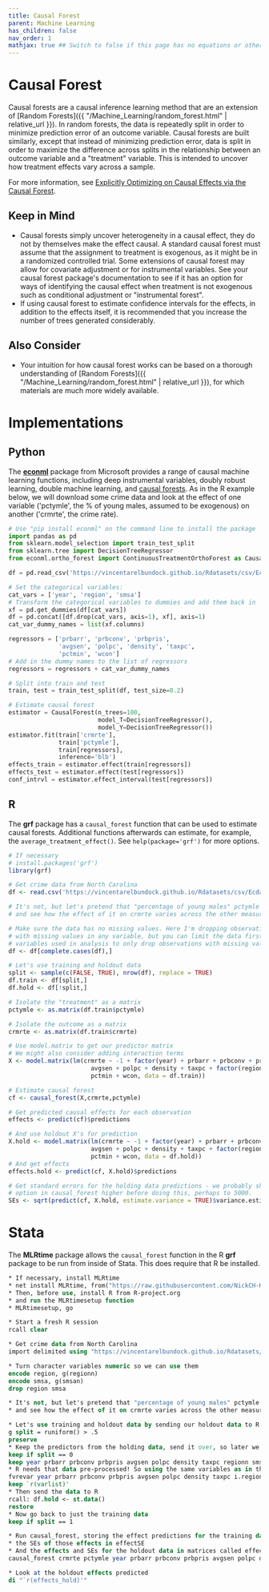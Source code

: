 ```yaml
---
title: Causal Forest
parent: Machine Learning
has_children: false
nav_order: 1
mathjax: true ## Switch to false if this page has no equations or other math rendering.
---
```


# Causal Forest

Causal forests are a causal inference learning method that are an extension of [Random Forests]({{ "/Machine_Learning/random_forest.html" | relative_url }}). In random forests, the data is repeatedly split in order to minimize prediction error of an outcome variable. Causal forests are built similarly, except that instead of minimizing prediction error, data is split in order to maximize the difference across splits in the relationship between an outcome variable and a "treatment" variable. This is intended to uncover how treatment effects vary across a sample.

For more information, see [Explicitly Optimizing on Causal Effects via the Causal Forest](https://www.markhw.com/blog/causalforestintro).

## Keep in Mind

- Causal forests simply uncover heterogeneity in a causal effect, they do not by themselves make the effect causal. A standard causal forest must assume that the assignment to treatment is exogenous, as it might be in a randomized controlled trial. Some extensions of causal forest may allow for covariate adjustment or for instrumental variables. See your causal forest package's documentation to see if it has an option for ways of identifying the causal effect when treatment is not exogenous such as conditional adjustment or "instrumental forest".
- If using causal forest to estimate confidence intervals for the effects, in addition to the effects itself, it is recommended that you increase the number of trees generated considerably.

## Also Consider

- Your intuition for how causal forest works can be based on a thorough understanding of [Random Forests]({{ "/Machine_Learning/random_forest.html" | relative_url }}), for which materials are much more widely available.

# Implementations

## Python

The [**econml**](https://econml.azurewebsites.net/spec/spec.html) package from Microsoft provides a range of causal machine learning functions, including deep instrumental variables, doubly robust learning, double machine learning, and [causal forests](https://econml.azurewebsites.net/spec/estimation/forest.html#causalforest-aka-forest-double-machine-learning). As in the R example below, we will download some crime data and look at the effect of one variable ('pctymle', the % of young males, assumed to be exogenous) on another ('crmrte', the crime rate).

```python
# Use "pip install econml" on the command line to install the package
import pandas as pd
from sklearn.model_selection import train_test_split
from sklearn.tree import DecisionTreeRegressor
from econml.ortho_forest import ContinuousTreatmentOrthoForest as CausalForest

df = pd.read_csv('https://vincentarelbundock.github.io/Rdatasets/csv/Ecdat/Crime.csv')

# Set the categorical variables:
cat_vars = ['year', 'region', 'smsa']
# Transform the categorical variables to dummies and add them back in
xf = pd.get_dummies(df[cat_vars])
df = pd.concat([df.drop(cat_vars, axis=1), xf], axis=1)
cat_var_dummy_names = list(xf.columns)

regressors = ['prbarr', 'prbconv', 'prbpris',
              'avgsen', 'polpc', 'density', 'taxpc',
              'pctmin', 'wcon']
# Add in the dummy names to the list of regressors
regressors = regressors + cat_var_dummy_names

# Split into train and test
train, test = train_test_split(df, test_size=0.2)

# Estimate causal forest
estimator = CausalForest(n_trees=100,
                         model_T=DecisionTreeRegressor(),
                         model_Y=DecisionTreeRegressor())
estimator.fit(train['crmrte'],
              train['pctymle'],
              train[regressors],
              inference='blb')
effects_train = estimator.effect(train[regressors])
effects_test = estimator.effect(test[regressors])
conf_intrvl = estimator.effect_interval(test[regressors])
```

## R

The **grf** package has a `causal_forest` function that can be used to estimate causal forests. Additional functions afterwards can estimate, for example, the `average_treatment_effect()`. See `help(package='grf')` for more options.

```R
# If necessary
# install.packages('grf')
library(grf)

# Get crime data from North Carolina
df <- read.csv('https://vincentarelbundock.github.io/Rdatasets/csv/Ecdat/Crime.csv')

# It's not, but let's pretend that "percentage of young males" pctymle is exogenous
# and see how the effect of it on crmrte varies across the other measured covariates

# Make sure the data has no missing values. Here I'm dropping observations
# with missing values in any variable, but you can limit the data first to just
# variables used in analysis to only drop observations with missing values in those variables
df <- df[complete.cases(df),]

# Let's use training and holdout data
split <- sample(c(FALSE, TRUE), nrow(df), replace = TRUE)
df.train <- df[split,]
df.hold <- df[!split,]

# Isolate the "treatment" as a matrix
pctymle <- as.matrix(df.train$pctymle)

# Isolate the outcome as a matrix
crmrte <- as.matrix(df.train$crmrte)

# Use model.matrix to get our predictor matrix
# We might also consider adding interaction terms
X <- model.matrix(lm(crmrte ~ -1 + factor(year) + prbarr + prbconv + prbpris + 
                       avgsen + polpc + density + taxpc + factor(region) + factor(smsa) + 
                       pctmin + wcon, data = df.train))

# Estimate causal forest
cf <- causal_forest(X,crmrte,pctymle)

# Get predicted causal effects for each observation
effects <- predict(cf)$predictions

# And use holdout X's for prediction
X.hold <- model.matrix(lm(crmrte ~ -1 + factor(year) + prbarr + prbconv + prbpris + 
                       avgsen + polpc + density + taxpc + factor(region) + factor(smsa) + 
                       pctmin + wcon, data = df.hold))
# And get effects
effects.hold <- predict(cf, X.hold)$predictions

# Get standard errors for the holding data predictions - we probably should have set the num.trees
# option in causal_forest higher before doing this, perhaps to 5000.
SEs <- sqrt(predict(cf, X.hold, estimate.variance = TRUE)$variance.estimates)
```

# Stata

The **MLRtime** package allows the `causal_forest` function in the R **grf** package to be run from inside of Stata. This does require that R be installed.

```stata
* If necessary, install MLRtime
* net install MLRtime, from("https://raw.githubusercontent.com/NickCH-K/MLRtime/master/")
* Then, before use, install R from R-project.org
* and run the MLRtimesetup function
* MLRtimesetup, go

* Start a fresh R session
rcall clear

* Get crime data from North Carolina
import delimited using "https://vincentarelbundock.github.io/Rdatasets/csv/Ecdat/Crime.csv", clear

* Turn character variables numeric so we can use them
encode region, g(regionn)
encode smsa, g(smsan)
drop region smsa

* It's not, but let's pretend that "percentage of young males" pctymle is exogenous
* and see how the effect of it on crmrte varies across the other measured covariates

* Let's use training and holdout data by sending our holdout data to R with rcall
g split = runiform() > .5
preserve
* Keep the predictors from the holding data, send it over, so later we can make an X matrix to predict with
keep if split == 0
keep year prbarr prbconv prbpris avgsen polpc density taxpc regionn smsan pctmin wcon
* R needs that data pre-processed! So using the same variables as in the main model, process the variables
fvrevar year prbarr prbconv prbpris avgsen polpc density taxpc i.regionn i.smsan pctmin wcon
keep `r(varlist)'
* Then send the data to R
rcall: df.hold <- st.data()
restore
* Now go back to just the training data
keep if split == 1

* Run causal_forest, storing the effect predictions for the training data in the "effects" variable
* the SEs of those effects in effectSE
* And the effects and SEs for the holdout data in matrices called effects_hold and effectSE_hold
causal_forest crmrte pctymle year prbarr prbconv prbpris avgsen polpc density taxpc i.regionn i.smsan pctmin wcon, pred(effects) varreturn(effectSE = sqrt(predict(CF, X, estimate.variance = TRUE)@@variance.estimates)) return(effects_hold = predict(CF, as.matrix(df.hold))@@predictions; effectSE_hold = sqrt(predict(CF, as.matrix(df.hold), estimate.variance = TRUE)@@variance.estimates))

* Look at the holdout effects predicted
di "`r(effects_hold)'"
```

